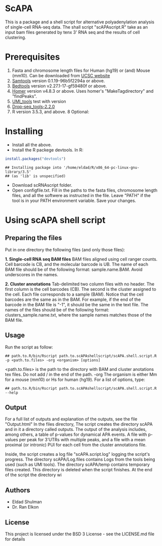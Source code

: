ScAPA
================

This is a package and a shell script for alternative polyadenylation analysis of single-cell RNA-seq data. The shall script "scAPAscript.R" take as an input bam files generated by tenx 3' RNA seq and the results of cell clustering.

Prerequisites
=============

1.  Fasta and chromosome length files for Human (hg19) or (and) Mouse (mm10). Can be downloaded from [UCSC website](http://hgdownload.cse.ucsc.edu/goldenPath/mm10/bigZips/)
2.  [Samtools](http://www.htslib.org/download/) version 0.1.19-96b5f2294a or above.
3.  [Bedtools](https://bedtools.readthedocs.io/en/latest/content/installation.html) version v2.27.1-17-gf59480f or above.
4.  [Homer](http://homer.ucsd.edu/homer/introduction/install.html) version v4.8.3 or above. Uses homer's "MakeTagdirectory" and "findPeaks".
5.  [UMI\_tools](https://github.com/CGATOxford/UMI-tools/blob/master/doc/QUICK_START.md) test with version
6.  [Drop-seq\_tools-2.2.0](https://github.com/broadinstitute/Drop-seq/releases/tag/v2.2.0)
7.  R version 3.5.3, and above. 8 Optional:

Installing
==========

-   Install all the above.
-   Install the R packege devtools. In R:

``` r
install.packages("devtools")
```

    ## Installing package into '/home/eldad/R/x86_64-pc-linux-gnu-library/3.5'
    ## (as 'lib' is unspecified)

-   Download scRNAscript folder.
-   Open configfile.txt. Fill in the paths to the fasta files, chromosome length files, and all the softwere as instructed in the file. Leave "PATH" if the tool is in your PATH environment variable. Save your changes.

Using scAPA shell script
========================

Preparing the files
-------------------

Put in one directory the following files (and only those files):

**1. Single-cell RNA seq BAM files** BAM files aligned using cell ranger counts. Cell barcode is CB, and the molecular barcode is UB. The name of each BAM file should be of the following format: sample.name.BAM. Avoid underscores in the names.

**2. Cluster annotations** Tab-delimited two column files with no header. The first column is the cell barcodes (CB). The second is the cluster assigned to the cell. Each file corresponds to a sample (BAM). Notice that the cell barcodes are the same as in the BAM. For example, if the end of the barcode in the BAM file is "-1", it should be the same in the text file. The names of the files should be of the following format: clusters\_sample.name.txt, where the sample names matches those of the BAM file.

Usage
-----

Run the script as follow:

    ## path.to.R/bin/Rscript path.to.scAPAshellscript/scAPA.shell.script.R -p <path.to.files> -org <organism> [options]

&lt;path.to.files&gt; is the path to the directory with BAM and cluster anotations tex files. Do not add / in the end of the path. -org The organism is either Mm for a mouse (mm10) or Hs for human (hg19). For a list of options, type:

    ## path.to.R/bin/Rscript path.to.scAPAshellscript/scAPA.shell.script.R --help

Output
------

For a full list of outputs and explanation of the outputs, see the file "Output.html" In the files directory, The script creates the directory scAPA and in it a directory called outputs. The output of the analysis includes, among others, a table of p-values for dynamical APA events. A file with p-values per peak for 3'UTRs with multiple peaks, and a file with a mean proximal (or intronic) PUI for each cell from the cluster annotations file.

Inside, the script creates a log file "scAPA.script.log" logging the script's progress. The directory scAPA/Log.files contains Logs from the tools being used (such as UMI tools). The directory scAPA/temp contains temporary files created. This directory is deleted when the script finishes. At the end of the script the directory wi

Authors
-------

-   Eldad Shulman
-   Dr. Ran Elkon

License
-------

This project is licensed under the BSD 3 License - see the LICENSE.md file for details
